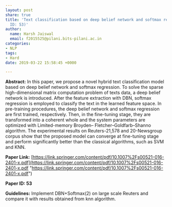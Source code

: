 ```yaml
---
layout: post
share: true
title: 'Text classification based on deep belief network and softmax regression (Paper
  ID: 53)'
author:
  name: Harsh Jaiswal
  email: f2015525@pilani.bits-pilani.ac.in
categories:
- NLP
tags:
- Hard
date: 2019-03-22 15:58:45 +0000

---
```

**Abstract:** In this paper, we propose a novel hybrid text classification model based on deep belief network and softmax regression. To solve the sparse high-dimensional matrix computation problem of texts data, a deep belief network is introduced. After the feature extraction with DBN, softmax regression is employed to classify the text in the learned feature space. In pre-training procedures, the deep belief network and softmax regression are first trained, respectively. Then, in the fine-tuning stage, they are transformed into a coherent whole and the system parameters are optimized with Limited-memory Broyden– Fletcher–Goldfarb–Shanno algorithm. The experimental results on Reuters-21,578 and 20-Newsgroup corpus show that the proposed model can converge at fine-tuning stage and perform significantly better than the classical algorithms, such as SVM and KNN.

**Paper Link:** [https://link.springer.com/content/pdf/10.1007%2Fs00521-016-2401-x.pdf](https://link.springer.com/content/pdf/10.1007%2Fs00521-016-2401-x.pdf "https://link.springer.com/content/pdf/10.1007%2Fs00521-016-2401-x.pdf")

**Paper ID: 53**

**Guidelines:** Implement DBN+Softmax(2) on large scale Reuters and compare it with results obtained from knn algorithm.